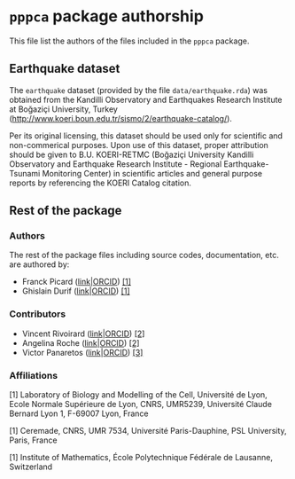 # `pppca` package authorship

This file list the authors of the files included in the `pppca` package.

## Earthquake dataset

The `earthquake` dataset (provided by the file `data/earthquake.rda`) was 
obtained from the Kandilli Observatory and Earthquakes Research Institute at 
Boğaziçi University, Turkey 
(<http://www.koeri.boun.edu.tr/sismo/2/earthquake-catalog/>).

Per its original licensing, this dataset should be used only for scientific and 
non-commerical purposes. Upon use of this dataset, proper attribution should be 
given to B.U. KOERI-RETMC (Boğaziçi University Kandilli Observatory and 
Earthquake Research Institute - Regional Earthquake-Tsunami Monitoring Center) 
in scientific articles and general purpose reports by referencing the KOERI 
Catalog citation.

## Rest of the package

### Authors

The rest of the package files including source codes, documentation, etc. are
authored by:

- Franck Picard ([link](https://franckpicard.github.io/)|[ORCID](https://orcid.org/0000-0001-8084-5481)) [[1]](#1)
- Ghislain Durif ([link](https://gdurif.perso.math.cnrs.fr/)|[ORCID](https://orcid.org/0000-0003-2567-1401)) [[1]](#1)

### Contributors

- Vincent Rivoirard ([link](https://www.ceremade.dauphine.fr/~rivoirar/)|[ORCID](https://orcid.org/0000-0001-6461-806X)) [[2]](#2)
- Angelina Roche ([link](https://www.ceremade.dauphine.fr/~roche/)|[ORCID](https://orcid.org/0000-0001-8490-4995)) [[2]](#2)
- Victor Panaretos ([link](https://people.epfl.ch/victor.panaretos)|[ORCID](https://orcid.org/0000-0002-2442-9907)) [[3]](#3)

### Affiliations

<a id="1">[1]</a>
Laboratory of Biology and Modelling of the Cell, Université de Lyon, Ecole Normale Supérieure de Lyon, CNRS, UMR5239, Université Claude Bernard Lyon 1, F-69007 Lyon, France

<a id="2">[1]</a>
Ceremade, CNRS, UMR 7534, Université Paris-Dauphine, PSL University, Paris, France

<a id="3">[1]</a>
Institute of Mathematics, École Polytechnique Fédérale de Lausanne, Switzerland

